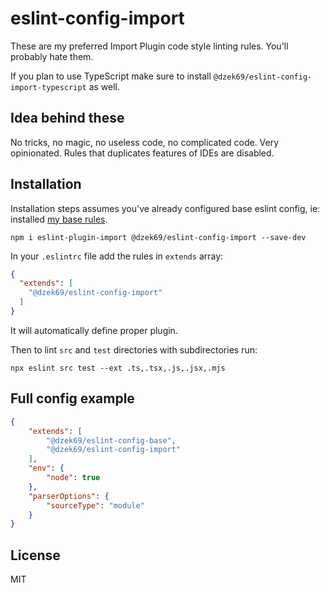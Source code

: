 # eslint-config-import

These are my preferred Import Plugin code style linting rules. You'll probably hate them.

If you plan to use TypeScript make sure to install `@dzek69/eslint-config-import-typescript` as well.

## Idea behind these

No tricks, no magic, no useless code, no complicated code. Very opinionated. Rules that duplicates features of IDEs are
disabled.

## Installation

Installation steps assumes you've already configured base eslint config, ie: installed
[my base rules](https://github.com/dzek69/eslint-config-base).

```
npm i eslint-plugin-import @dzek69/eslint-config-import --save-dev
```

In your `.eslintrc` file add the rules in `extends` array:
```json
{
  "extends": [
    "@dzek69/eslint-config-import"
  ]
}
```

It will automatically define proper plugin.

Then to lint `src` and `test` directories with subdirectories run:
```
npx eslint src test --ext .ts,.tsx,.js,.jsx,.mjs
```

## Full config example

```json
{
    "extends": [
        "@dzek69/eslint-config-base",
        "@dzek69/eslint-config-import"
    ],
    "env": {
        "node": true
    },
    "parserOptions": {
        "sourceType": "module"
    }
}
```

## License

MIT
